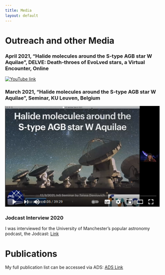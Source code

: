 ```yaml
---
title: Media
layout: default
---
```

# Outreach and other Media

### April 2021, “Halide molecules around the S-type AGB star W Aquilae”, DELVE: Death-throes of EvoLved stars, a Virtual Encounter, Online 
[![YouTube link](images/DELVEwelcome.jpg)](https://www.youtube.com/watch?v=4n2Bie8OAPQ&list=PLrGAIWCGSKlC9ja1CMZzzLWddWwbwwhty&index=4&t=1842s)

### March 2021, “Halide molecules around the S-type AGB star W Aquilae”, Seminar, KU Leuven, Belgium  
  [![YouTube link](images/2021HalideYoutube.png)](https://www.youtube.com/watch?v=MYOWS9t2cTE)
### Jodcast Interview	2020  
I was interviewed for the University of Manchester’s popular astronomy podcast, the Jodcast: [Link](http://www.jodcast.net/archive/202011/)

# Publications

My full publication list can be accessed via ADS: [ADS Link](http://tiny.cc/TDanilovichADS)

